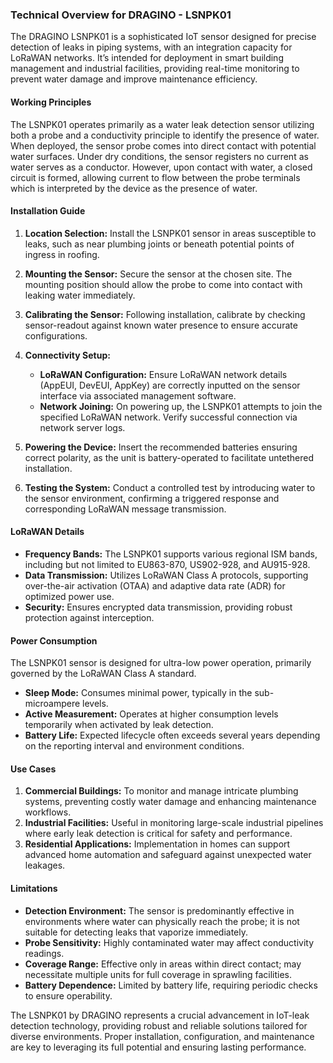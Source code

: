 ### Technical Overview for DRAGINO - LSNPK01

The DRAGINO LSNPK01 is a sophisticated IoT sensor designed for precise detection of leaks in piping systems, with an integration capacity for LoRaWAN networks. It’s intended for deployment in smart building management and industrial facilities, providing real-time monitoring to prevent water damage and improve maintenance efficiency.

#### Working Principles

The LSNPK01 operates primarily as a water leak detection sensor utilizing both a probe and a conductivity principle to identify the presence of water. When deployed, the sensor probe comes into direct contact with potential water surfaces. Under dry conditions, the sensor registers no current as water serves as a conductor. However, upon contact with water, a closed circuit is formed, allowing current to flow between the probe terminals which is interpreted by the device as the presence of water.

#### Installation Guide

1. **Location Selection:** Install the LSNPK01 sensor in areas susceptible to leaks, such as near plumbing joints or beneath potential points of ingress in roofing.
   
2. **Mounting the Sensor:** Secure the sensor at the chosen site. The mounting position should allow the probe to come into contact with leaking water immediately.

3. **Calibrating the Sensor:** Following installation, calibrate by checking sensor-readout against known water presence to ensure accurate configurations.

4. **Connectivity Setup:**
   - **LoRaWAN Configuration:** Ensure LoRaWAN network details (AppEUI, DevEUI, AppKey) are correctly inputted on the sensor interface via associated management software.
   - **Network Joining:** On powering up, the LSNPK01 attempts to join the specified LoRaWAN network. Verify successful connection via network server logs.

5. **Powering the Device:** Insert the recommended batteries ensuring correct polarity, as the unit is battery-operated to facilitate untethered installation.

6. **Testing the System:** Conduct a controlled test by introducing water to the sensor environment, confirming a triggered response and corresponding LoRaWAN message transmission.

#### LoRaWAN Details

- **Frequency Bands:** The LSNPK01 supports various regional ISM bands, including but not limited to EU863-870, US902-928, and AU915-928.
- **Data Transmission:** Utilizes LoRaWAN Class A protocols, supporting over-the-air activation (OTAA) and adaptive data rate (ADR) for optimized power use.
- **Security:** Ensures encrypted data transmission, providing robust protection against interception.

#### Power Consumption

The LSNPK01 sensor is designed for ultra-low power operation, primarily governed by the LoRaWAN Class A standard.

- **Sleep Mode:** Consumes minimal power, typically in the sub-microampere levels.
- **Active Measurement:** Operates at higher consumption levels temporarily when activated by leak detection.
- **Battery Life:** Expected lifecycle often exceeds several years depending on the reporting interval and environment conditions.

#### Use Cases

1. **Commercial Buildings:** To monitor and manage intricate plumbing systems, preventing costly water damage and enhancing maintenance workflows.
2. **Industrial Facilities:** Useful in monitoring large-scale industrial pipelines where early leak detection is critical for safety and performance.
3. **Residential Applications:** Implementation in homes can support advanced home automation and safeguard against unexpected water leakages.

#### Limitations

- **Detection Environment:** The sensor is predominantly effective in environments where water can physically reach the probe; it is not suitable for detecting leaks that vaporize immediately.
- **Probe Sensitivity:** Highly contaminated water may affect conductivity readings.
- **Coverage Range:** Effective only in areas within direct contact; may necessitate multiple units for full coverage in sprawling facilities.
- **Battery Dependence:** Limited by battery life, requiring periodic checks to ensure operability.

The LSNPK01 by DRAGINO represents a crucial advancement in IoT-leak detection technology, providing robust and reliable solutions tailored for diverse environments. Proper installation, configuration, and maintenance are key to leveraging its full potential and ensuring lasting performance.